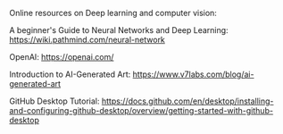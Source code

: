 Online resources on Deep learning and computer vision:

A beginner's Guide to Neural Networks and Deep Learning:
https://wiki.pathmind.com/neural-network

OpenAI:
https://openai.com/

Introduction to AI-Generated Art:
https://www.v7labs.com/blog/ai-generated-art

GitHub Desktop Tutorial:
https://docs.github.com/en/desktop/installing-and-configuring-github-desktop/overview/getting-started-with-github-desktop
